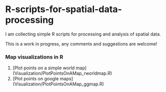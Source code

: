 # R-scripts-for-spatial-data-processing

I am collecting simple R scripts for processing and analysis of spatial data.

This is a work in progress, any comments and suggestions are welcome!

### Map visualizations in R

1. [Plot points on a simple world map] (Visualization/PlotPointsOnAMap_rworldmap.R)
2. [Plot points on google maps] (Visualization/PlotPointsOnAMap_ggmap.R)


